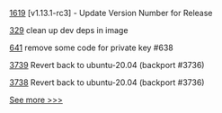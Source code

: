 
[1619](https://github.com/hyperledger/indy-plenum/pull/1619) [v1.13.1-rc3] - Update Version Number for Release

[329](https://github.com/hyperledger-labs/fabric-operations-console/pull/329) clean up dev deps in image

[641](https://github.com/hyperledger-labs/blockchain-carbon-accounting/pull/641) remove some code for private key #638

[3739](https://github.com/hyperledger/fabric/pull/3739) Revert back to ubuntu-20.04 (backport #3736)

[3738](https://github.com/hyperledger/fabric/pull/3738) Revert back to ubuntu-20.04 (backport #3736)


[See more >>>](https://start-here.hyperledger.org/pull-requests)
